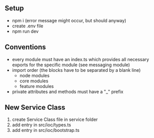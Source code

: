 ## Setup
- npm i (error message might occur, but should anyway)
- create .env file
- npm run dev

## Conventions
- every module must have an index.ts which provides all necessary exports for the specific module (see messaging module)
- import order (the blocks have to be separated by a blank line)
    - node modules
    - core modules
    - feature modules 
- private attributes and methods must have a "_" prefix

## New Service Class
1.  create Service Class file in service folder
2.  add entry in src/ioc/types.ts
3.  add entry in src/ioc/bootstrap.ts



